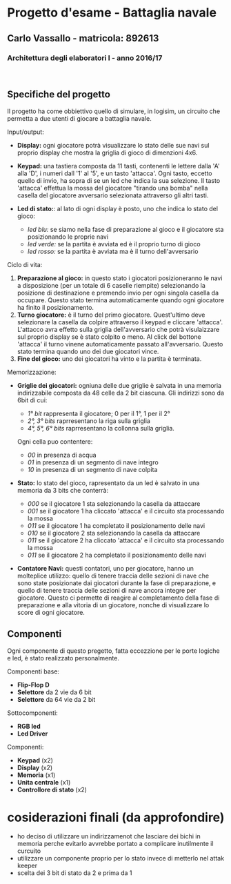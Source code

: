 # Progetto d'esame - Battaglia navale
## Carlo Vassallo - matricola: 892613
### Architettura degli elaboratori I - anno 2016/17
<br>

## Specifiche del progetto
Il progetto ha come obbiettivo quello di simulare, in logisim, un circuito che permetta a due utenti di giocare a battaglia navale.

Input/output:
- **Display:** ogni giocatore potrà visualizzare lo stato delle sue navi sul proprio display che mostra la griglia di gioco di dimenzioni 4x6.
- **Keypad:** una tastiera composta da 11 tasti, contenenti le lettere dalla 'A' alla 'D', i numeri dall '1' al '5', e un tasto 'attacca'. Ogni tasto, eccetto quello di invio, ha sopra di se un led che indica la sua selezione. Il tasto 'attacca' effettua la mossa del giocatore "tirando una bomba" nella casella del giocatore avversario selezionata attraverso gli altri tasti.
- **Led di stato:**: al lato di ogni display è posto, uno che indica lo stato del gioco:
    
    - *led blu:* se siamo nella fase di preparazione al gioco e il giocatore sta posizionando le proprie navi
    - *led verde:* se la partita è avviata ed è il proprio turno di gioco
    - *led rosso:* se la partita è avviata ma è il turno dell'avversario

Ciclo di vita:
1. **Preparazione al gioco:** in questo stato i giocatori posizioneranno le navi a disposizione (per un totale di 6 caselle riempite) selezionando la posizione di destinazione e premendo invio per ogni singola casella da occupare. Questo stato termina automaticamente quando ogni giocatore ha finito il posizionamento.
2. **Turno giocatore:** è il turno del primo giocatore. Quest'ultimo deve selezionare la casella da colpire attraverso il keypad e cliccare 'attacca'. L'attacco avra effetto sulla griglia dell'avversario che potrà visulaizzare sul proprio display se è stato colpito o meno. Al click del bottone 'attacca' il turno vinene automaticamente passato all'avversario. Questo stato termina quando uno dei due giocatori vince.
3. **Fine del gioco:** uno dei giocatori ha vinto e la partita è terminata.

Memorizzazione:
- **Griglie dei giocatori:** ogniuna delle due griglie è salvata in una memoria indirizzabile composta da 48 celle da 2 bit ciascuna. Gli indirizzi sono da 6bit di cui:
    - *1° bit* rappresenta il giocatore; 0 per il 1°, 1 per il 2°
    - *2°, 3° bits* raprresentano la riga sulla griglia
    - *4°, 5°, 6° bits* raprresentano la collonna sulla griglia.

    Ogni cella puo contentere:
    - *00* in presenza di acqua
    - *01* in presenza di un segmento di nave integro
    - *10* in presenza di un segmento di nave colpita
- **Stato:** lo stato del gioco, rapresentato da un led è salvato in una memoria da 3 bits che conterrà:
    - *000* se il giocatore 1 sta selezionando la casella da attaccare
    - *001* se il giocatore 1 ha cliccato 'attacca' e il circuito sta processando la mossa
    - *011* se il giocatore 1 ha completato il posizionamento delle navi
    - *010* se il giocatore 2 sta selezionando la casella da attaccare
    - *011* se il giocatore 2 ha cliccato 'attacca' e il circuito sta processando la mossa
    - *011* se il giocatore 2 ha completato il posizionamento delle navi
- **Contatore Navi:** questi contatori, uno per giocatore, hanno un molteplice utilizzo: quello di tenere traccia delle sezioni di nave che sono state posizionate dai giocatori durante la fase di preparazione, e quello di tenere traccia delle sezioni di nave ancora integre per giocatore. Questo ci permette di reagire al completamento della fase di preparazione e alla vitoria di un giocatore, nonche di visualizzare lo score di ogni giocatore.


## Componenti
Ogni componente di questo pregetto, fatta eccezzione per le porte logiche e led, è stato realizzato personalmente.

Componenti base:
- **Flip-Flop D**
- **Selettore** da 2 vie da 6 bit
- **Selettore** da 64 vie da 2 bit

Sottocomponenti:
- **RGB led**
- **Led Driver**

Componenti:
- **Keypad** (x2)
- **Display** (x2)
- **Memoria** (x1)
- **Unita centrale** (x1)
- **Controllore di stato** (x2)























# cosiderazioni finali (da approfondire)
- ho deciso di utilizzare un indirizzamenot che lasciare dei bichi in memoria perche evitarlo avvrebbe portato a complicare inutilmente il curcuito
- utilizzare un componente proprio per lo stato invece di metterlo nel attak keeper
- scelta dei 3 bit di stato da 2 e prima da 1